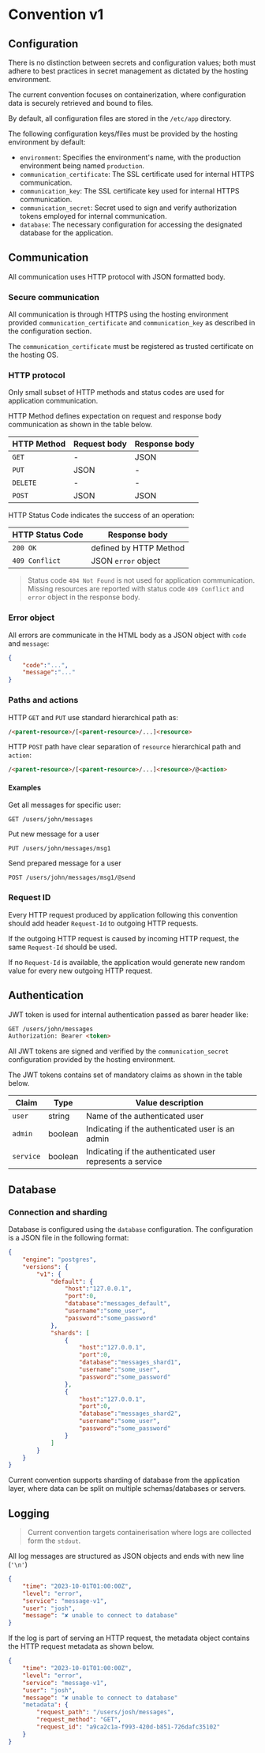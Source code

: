 # Convention v1

## Configuration

There is no distinction between secrets and configuration values; both must adhere to best practices in secret management as dictated by the hosting environment.

The current convention focuses on containerization, where configuration data is securely retrieved and bound to files.

By default, all configuration files are stored in the `/etc/app` directory.

The following configuration keys/files must be provided by the hosting environment by default:

- `environment`: Specifies the environment's name, with the production environment being named `production`.
- `communication_certificate`: The SSL certificate used for internal HTTPS communication.
- `communication_key`: The SSL certificate key used for internal HTTPS communication.
- `communication_secret`: Secret used to sign and verify authorization tokens employed for internal communication.
- `database`: The necessary configuration for accessing the designated database for the application.

## Communication

All communication uses HTTP protocol with JSON formatted body.

### Secure communication

All communication is through HTTPS using the hosting environment provided `communication_certificate` and `communication_key` as described in the configuration section.

The `communication_certificate` must be registered as trusted certificate on the hosting OS.

### HTTP protocol

Only small subset of HTTP methods and status codes are used for application communication.

HTTP Method defines expectation on request and response body communication as shown in the table below.

|HTTP Method|Request body|Response body|
|---|---|---|
|`GET`|-|JSON|
|`PUT`|JSON|-|
|`DELETE`|-|-|
|`POST`|JSON|JSON|

HTTP Status Code indicates the success of an operation:

|HTTP Status Code|Response body|
|---|---|
|`200 OK`|defined by HTTP Method|
|`409 Conflict`|JSON `error` object|

> Status code `404 Not Found` is not used for application communication. Missing resources are reported with status code `409 Conflict` and `error` object in the response body.

### Error object

All errors are communicate in the HTML body as a JSON object with `code` and `message`:
``` JSON
{
    "code":"...",
    "message":"..."
}
```

### Paths and actions

HTTP `GET` and `PUT` use standard hierarchical path as:
``` HTML
/<parent-resource>/[<parent-resource>/...]<resource>
```

HTTP `POST` path have clear separation of `resource` hierarchical path and `action`:
``` HTML
/<parent-resource>/[<parent-resource>/...]<resource>/@<action>
```

#### Examples

Get all messages for specific user:
```
GET /users/john/messages
```

Put new message for a user
```
PUT /users/john/messages/msg1
```

Send prepared message for a user
```
POST /users/john/messages/msg1/@send
```

### Request ID

Every HTTP request produced by application following this convention should add header `Request-Id` to outgoing HTTP requests.

If the outgoing HTTP request is caused by incoming HTTP request, the same `Request-Id` should be used.

If no `Request-Id` is available, the application would generate new random value for every new outgoing HTTP request.

## Authentication

JWT token is used for internal authentication passed as barer header like:
``` HTML
GET /users/john/messages
Authorization: Bearer <token>
```

All JWT tokens are signed and verified by the `communication_secret` configuration provided by the hosting environment.

The JWT tokens contains set of mandatory claims as shown in the table below.

|Claim|Type|Value description|
|---|---|---|
|`user`|string|Name of the authenticated user|
|`admin`|boolean|Indicating if the authenticated user is an admin|
|`service`|boolean|Indicating if the authenticated user represents a service|

## Database

### Connection and sharding

Database is configured using the `database` configuration. The configuration is a JSON file in the following format:

``` JSON
{
    "engine": "postgres",
    "versions": {
        "v1": {
            "default": {
                "host":"127.0.0.1",
                "port":0,
                "database":"messages_default",
                "username":"some_user",
                "password":"some_password"
            },
            "shards": [
                {
                    "host":"127.0.0.1",
                    "port":0,
                    "database":"messages_shard1",
                    "username":"some_user",
                    "password":"some_password"
                },
                {
                    "host":"127.0.0.1",
                    "port":0,
                    "database":"messages_shard2",
                    "username":"some_user",
                    "password":"some_password"
                }
            ]
        }
    }
}
```

Current convention supports sharding of database from the application layer, where data can be split on multiple schemas/databases or servers.

## Logging

> Current convention targets containerisation where logs are collected form the `stdout`.

All log messages are structured as JSON objects and ends with new line (`'\n'`)

``` JSON
{
    "time": "2023-10-01T01:00:00Z",
    "level": "error",
    "service": "message-v1",
    "user": "josh",
    "message": "✘ unable to connect to database"
}
```

If the log is part of serving an HTTP request, the metadata object contains the HTTP request metadata as shown below.

``` JSON
{
    "time": "2023-10-01T01:00:00Z",
    "level": "error",
    "service": "message-v1",
    "user": "josh",
    "message": "✘ unable to connect to database"
    "metadata": {
        "request_path": "/users/josh/messages",
        "request_method": "GET",
        "request_id": "a9ca2c1a-f993-420d-b851-726dafc35102"
    }
}
```